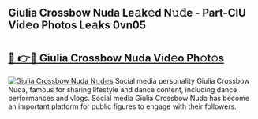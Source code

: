 ## Giulia Crossbow Nuda Le𝚊k𝚎d N𝚞𝚍e - Part-CIU Vid𝚎o Photos Le𝚊ks 0vn05

# <h2><a href="http://fbclgv.evod.top/?m=Giulia+Crossbow+Nuda">🔗 👉🔴 Giulia Crossbow Nuda Vid𝚎o Ph𝚘t𝚘s</a></h2>

[![Giulia Crossbow Nuda N𝚞d𝚎s](https://i.imgur.com/8V9OHl7.gif)](http://fbclgv.evod.top/?m=Giulia+Crossbow+Nuda)
Social media personality Giulia Crossbow Nuda, famous for sharing lifestyle and dance content, including dance performances and vlogs. Social media Giulia Crossbow Nuda has become an important platform for public figures to engage with their followers. 
